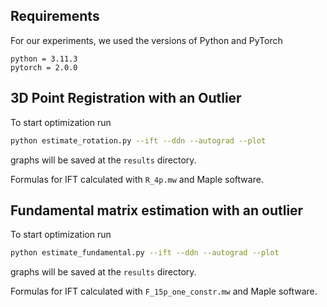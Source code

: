 ## Requirements
For our experiments, we used the versions of Python and PyTorch
```
python = 3.11.3	
pytorch = 2.0.0
```

## 3D Point Registration with an Outlier
To start optimization run
```bash
python estimate_rotation.py --ift --ddn --autograd --plot
```
graphs will be saved at the ```results``` directory.

Formulas for IFT calculated with ```R_4p.mw``` and Maple software.

## Fundamental matrix estimation with an outlier
To start optimization run
```bash
python estimate_fundamental.py --ift --ddn --autograd --plot
```
graphs will be saved at the ```results``` directory.

Formulas for IFT calculated with ```F_15p_one_constr.mw``` and Maple software.

